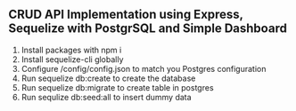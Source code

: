 ## CRUD API Implementation using Express, Sequelize with PostgrSQL and Simple Dashboard

1. Install packages with npm i
2. Install sequelize-cli globally
3. Configure /config/config.json to match you Postgres configuration
4. Run sequelize db:create to create the database
5. Run sequelize db:migrate to create table in postgres
6. Run sequlize db:seed:all to insert dummy data

